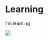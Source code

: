 # Learning
I'm learning
<p align="left">
  <img src="https://api.boot.dev/v1/users/public/d75bb5bf-09d2-48fb-a929-74d36740f454/thumbnail" >
</p>
